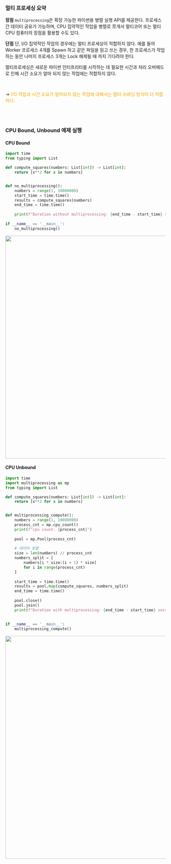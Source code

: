 ### 멀티 프로세싱 요약
**장점**
`multiprocessing`은 확장 가능한 파이썬용 병렬 실행 API를 제공한다.
프로세스 간 데이터 공유가 가능하며, CPU 집약적인 작업을 병렬로 쪼개서 
멀티코어 또는 멀티 CPU 컴퓨터의 장점을 활용할 수도 있다.

**단점**
단, I/O 집약적인 작업의 경우에는 멀티 프로세싱이 적합하지 않다.
예를 들어 Worker 프로세스 4개를 Spawn 하고 같은 파일을 읽고 쓰는 경우,
한 프로세스가 작업하는 동안 나머지 프로세스 3개는 Lock 해제될 때 까지 기다려야 한다.

멀티프로세싱은 새로운 파이썬 인터프리터를 시작하는 데 필요한 시간과 처리 오버헤드로 인해 
시간 소요가 얼마 되지 않는 작업에는 적합하지 않다.

<br>

→<font color='orange'> I/O 작업과 시간 소요가 얼마되지 않는 작업에 대해서는 멀티 쓰레딩 방식이 더 적합하다. </font>

<br><br>


### CPU Bound, Unbound 예제 실행
#### CPU Bound

``` python
import time
from typing import List

def compute_squares(numbers: List[int]) -> List[int]:
    return [x**2 for x in numbers]


def no_multiprocessing():
    numbers = range(1, 10000000)
    start_time = time.time()
    results = compute_squares(numbers)
    end_time = time.time()
    
    print(f"Duration without multiprocessing: {end_time - start_time} seconds")
    
if __name__ == '__main__':
    no_multiprocessing()
```

<img src="https://github.com/wooy0ng/wooy0ng/assets/37149278/bee1c7f9-a5d9-4147-9441-5758189c25aa" width=700>


<br>

#### CPU Unbound

``` python
import time
import multiprocessing as mp
from typing import List

def compute_squares(numbers: List[int]) -> List[int]:
    return [x**2 for x in numbers]


def multiprocessing_compute():
    numbers = range(1, 10000000)
    process_cnt = mp.cpu_count()
    print(f"cpu count: {process_cnt}")
    
    pool = mp.Pool(process_cnt)
    
    # 데이터 분할
    size = len(numbers) // process_cnt
    numbers_split = [
        numbers[i * size:(i + 1) * size] 
        for i in range(process_cnt)
    ]
    
    start_time = time.time()
    results = pool.map(compute_squares, numbers_split)
    end_time = time.time()
    
    pool.close()
    pool.join()
    print(f"Duration with multiprocessing: {end_time - start_time} seconds")
    
    
if __name__ == '__main__':
    multiprocessing_compute()
```

<img src="https://github.com/wooy0ng/wooy0ng/assets/37149278/888b7663-bd51-435e-af97-8c3d0e32a684" width=700>